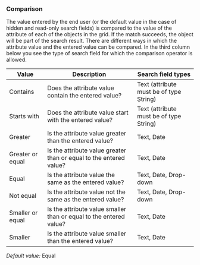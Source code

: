 ### Comparison

The value entered by the end user (or the default value in the case of hidden and read-only search fields) is compared to the value of the attribute of each of the objects in the grid. If the match succeeds, the object will be part of the search result. There are different ways in which the attribute value and the entered value can be compared. In the third column below you see the type of search field for which the comparison operator is allowed.

| Value | Description | Search field types |
| --- | --- | --- |
| Contains | Does the attribute value contain the entered value? | Text (attribute must be of type String) |
| Starts with | Does the attribute value start with the entered value? | Text (attribute must be of type String) |
| Greater | Is the attribute value greater than the entered value? | Text, Date |
| Greater or equal | Is the attribute value greater than or equal to the entered value? | Text, Date |
| Equal | Is the attribute value the same as the entered value? | Text, Date, Drop-down |
| Not equal | Is the attribute value not the same as the entered value? | Text, Date, Drop-down |
| Smaller or equal | Is the attribute value smaller than or equal to the entered value? | Text, Date |
| Smaller | Is the attribute value smaller than the entered value? | Text, Date |

*Default value:* Equal

